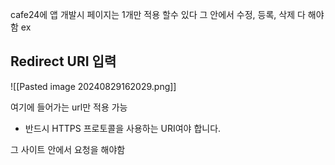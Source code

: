 
cafe24에 앱 개발시 페이지는 1개만 적용 할수 있다 그 안에서 수정, 등록, 삭제 다 해야함
ex 
## Redirect URI 입력

![[Pasted image 20240829162029.png]]

여기에 들어가는 url만 적용 가능

- 반드시 HTTPS 프로토콜을 사용하는 URI여야 합니다.


그 사이트 안에서 요청을 해야함 



